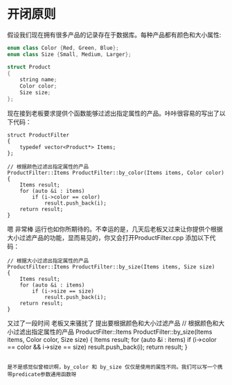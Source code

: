 # 开闭原则
假设我们现在拥有很多产品的记录存在于数据库。每种产品都有颜色和大小属性:
``` c++
enum class Color {Red, Green, Blue};
enum class Size {Small, Medium, Larger};

struct Product
{
	string name;
	Color color;
	Size size;
};
```

现在接到老板要求提供个函数能够过滤出指定属性的产品。咔咔很容易的写出了以下代码：
```
struct ProductFilter
{
	typedef vector<Product*> Items;
};

// 根据颜色过滤出指定属性的产品
ProductFilter::Items ProductFilter::by_color(Items items, Color color)
{
	Items result;
	for (auto &i : items)
		if (i->color == color)
			result.push_back(i);
	return result;
}
```

嗯 非常棒 运行也如你所期待的。不幸运的是，几天后老板又过来让你提供个根据大小过滤产品的功能，显而易见的，你又会打开ProductFilter.cpp 添加以下代码：
```
// 根据大小过滤出指定属性的产品
ProductFilter::Items ProductFilter::by_size(Items items, Size size)
{
	Items result;
	for (auto &i : items)
		if (i->size == size)
			result.push_back(i);
	return result;
}
```

又过了一段时间 老板又来骚扰了 提出要根据颜色和大小过滤产品
// 根据颜色和大小过滤出指定属性的产品
ProductFilter::Items ProductFilter::by_size(Items items, Color color, Size size)
{
	Items result;
	for (auto &i : items)
		if (i->color == color && i->size == size)
			result.push_back(i);
	return result;
}
```

是不是感觉似曾相识啊，by_color 和 by_size 仅仅是使用的属性不同。我们可以写一个携带predicate参数通用函数呀
